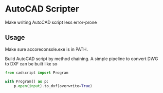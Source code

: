 AutoCAD Scripter
================

Make writing AutoCAD script less error-prone

Usage
-----

Make sure accoreconsole.exe is in PATH.

Build AutoCAD script by method chaining. A simple pipeline to convert DWG to DXF can be built like so

```python
from cadscript import Program

with Program() as p:
    p.open(input).to_dxf(overwrite=True)
```
